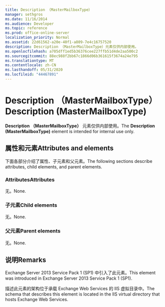 ```yaml
---
title: Description （MasterMailboxType）
manager: sethgros
ms.date: 11/16/2014
ms.audience: Developer
ms.topic: reference
ms.prod: office-online-server
localization_priority: Normal
ms.assetid: 22d61562-a20e-40f1-a809-7e4c16757520
description: Description （MasterMailboxType）元素仅供内部使用。
ms.openlocfilehash: a705dff1ed5b36376cee227ffb51d4de2aa500c2
ms.sourcegitcommit: 88ec988f2bb67c1866d06b361615f3674a24e795
ms.translationtype: MT
ms.contentlocale: zh-CN
ms.lasthandoff: 05/31/2020
ms.locfileid: "44467891"
---
```

# <a name="description-mastermailboxtype"></a><span data-ttu-id="914da-103">Description （MasterMailboxType）</span><span class="sxs-lookup"><span data-stu-id="914da-103">Description (MasterMailboxType)</span></span>

<span data-ttu-id="914da-104">**Description （MasterMailboxType）** 元素仅供内部使用。</span><span class="sxs-lookup"><span data-stu-id="914da-104">The **Description (MasterMailboxType)** element is intended for internal use only.</span></span> 

## <a name="attributes-and-elements"></a><span data-ttu-id="914da-105">属性和元素</span><span class="sxs-lookup"><span data-stu-id="914da-105">Attributes and elements</span></span>

<span data-ttu-id="914da-106">下面各部分介绍了属性、子元素和父元素。</span><span class="sxs-lookup"><span data-stu-id="914da-106">The following sections describe attributes, child elements, and parent elements.</span></span>
  
### <a name="attributes"></a><span data-ttu-id="914da-107">Attributes</span><span class="sxs-lookup"><span data-stu-id="914da-107">Attributes</span></span>

<span data-ttu-id="914da-108">无。</span><span class="sxs-lookup"><span data-stu-id="914da-108">None.</span></span>
  
### <a name="child-elements"></a><span data-ttu-id="914da-109">子元素</span><span class="sxs-lookup"><span data-stu-id="914da-109">Child elements</span></span>

<span data-ttu-id="914da-110">无。</span><span class="sxs-lookup"><span data-stu-id="914da-110">None.</span></span>
  
### <a name="parent-elements"></a><span data-ttu-id="914da-111">父元素</span><span class="sxs-lookup"><span data-stu-id="914da-111">Parent elements</span></span>

<span data-ttu-id="914da-112">无。</span><span class="sxs-lookup"><span data-stu-id="914da-112">None.</span></span>
  
## <a name="remarks"></a><span data-ttu-id="914da-113">说明</span><span class="sxs-lookup"><span data-stu-id="914da-113">Remarks</span></span>

<span data-ttu-id="914da-114">Exchange Server 2013 Service Pack 1 (SP1) 中引入了此元素。</span><span class="sxs-lookup"><span data-stu-id="914da-114">This element was introduced in Exchange Server 2013 Service Pack 1 (SP1).</span></span>
  
<span data-ttu-id="914da-115">描述此元素的架构位于承载 Exchange Web Services 的 IIS 虚拟目录中。</span><span class="sxs-lookup"><span data-stu-id="914da-115">The schema that describes this element is located in the IIS virtual directory that hosts Exchange Web Services.</span></span>
  

